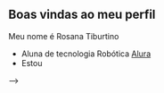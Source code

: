 ## Boas vindas ao meu perfil 


Meu nome é Rosana Tiburtino

- Aluna de tecnologia Robótica [Alura](https://www.alura.com.br)
- Estou 

-->

